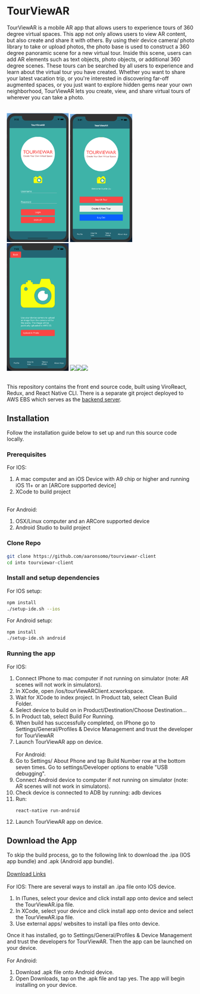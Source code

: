 # TourViewAR

TourViewAR is a mobile AR app that allows users to experience tours of 360 degree virtual spaces. This app not only allows users to view AR content, but also create and share it with others. By using their device camera/ photo library to take or upload photos, the photo base is used to construct a 360 degree panoramic scene for a new virtual tour. Inside this scene, users can add AR elements such as text objects, photo objects, or additional 360 degree scenes. These tours can be searched by all users to experience and learn about the virtual tour you have created. Whether you want to share your latest vacation trip, or you're interested in discovering far-off augmented spaces, or you just want to explore hidden gems near your own neighborhood, TourViewAR lets you create, view, and share virtual tours of wherever you can take a photo.  
<br/><br/>
<img src="images/app1.png" width="33%"/> <img src="images/app3.png" width="33%"/> <img src="images/app4.png" width="33%"/>
<img src="images/createtours.gif" width="33%"/><img src="images/viewtour.gif" width="33%"/><img src="images/ny2.gif" width="33%"/>
<br/><br/>

This repository contains the front end source code, built using ViroReact, Redux, and React Native CLI. There is a separate git project deployed to AWS EBS which serves as the [backend server](https://github.com/aaronsomo/tourviewar-server).

## Installation

Follow the installation guide below to set up and run this source code locally.

### Prerequisites

For IOS:

1. A mac computer and an iOS Device with A9 chip or higher and running iOS 11+ or an [ARCore supported device]
2. XCode to build project
   <br/><br/>

For Android:

1. OSX/Linux computer and an ARCore supported device
2. Android Studio to build project

### Clone Repo

```sh
git clone https://github.com/aaronsomo/tourviewar-client
cd into tourviewar-client
```

### Install and setup dependencies

For IOS setup:

```sh
npm install
./setup-ide.sh --ios
```

For Android setup:

```sh
npm install
./setup-ide.sh android
```

### Running the app

For IOS:

1. Connect IPhone to mac computer if not running on simulator (note: AR scenes will not work in simulators).
2. In XCode, open /ios/tourViewARClient.xcworkspace.
3. Wait for XCode to index project. In Product tab, select Clean Build Folder.
4. Select device to build on in Product/Destination/Choose Destination...
5. In Product tab, select Build For Running.
6. When build has successfully completed, on IPhone go to Settings/General/Profiles & Device Management and trust the developer for TourViewAR
7. Launch TourViewAR app on device.
   <br/><br/>
   For Android:
8. Go to Settings/ About Phone and tap Build Number row at the bottom seven times. Go to settings/Developer options to enable "USB debugging".
9. Connect Android device to computer if not running on simulator (note: AR scenes will not work in simulators).
10. Check device is connected to ADB by running: adb devices
11. Run:
    ```sh
    react-native run-android
    ```
12. Launch TourViewAR app on device.

## Download the App

To skip the build process, go to the following link to download the .ipa (IOS app bundle) and .apk (Android app bundle).
<br/><br/>
[Download Links](Links)
<br/><br/>
For IOS:
There are several ways to install an .ipa file onto IOS device.

1. In ITunes, select your device and click install app onto device and select the TourViewAR.ipa file.
2. In XCode, select your device and click install app onto device and select the TourViewAR.ipa file.
3. Use external apps/ websites to install ipa files onto device.

Once it has installed, go to Settings/General/Profiles & Device Management and trust the developers for TourViewAR. Then the app can be launched on your device.
<br/><br/>
For Android:

1. Download .apk file onto Android device.
2. Open Downloads, tap on the .apk file and tap yes. The app will begin installing on your device.
